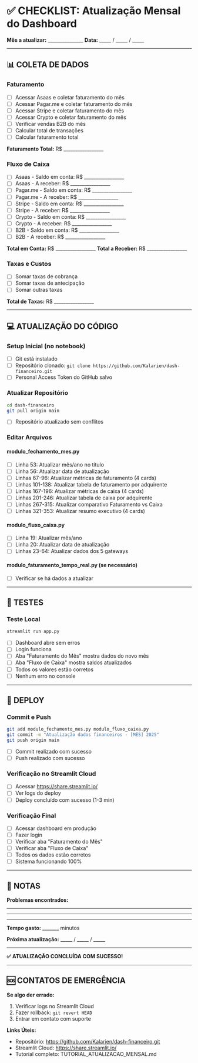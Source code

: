 # ✅ CHECKLIST: Atualização Mensal do Dashboard

**Mês a atualizar:** _______________
**Data:** _____ / _____ / _____

---

## 📊 COLETA DE DADOS

### Faturamento
- [ ] Acessar Asaas e coletar faturamento do mês
- [ ] Acessar Pagar.me e coletar faturamento do mês
- [ ] Acessar Stripe e coletar faturamento do mês
- [ ] Acessar Crypto e coletar faturamento do mês
- [ ] Verificar vendas B2B do mês
- [ ] Calcular total de transações
- [ ] Calcular faturamento total

**Faturamento Total:** R$ _________________

### Fluxo de Caixa
- [ ] Asaas - Saldo em conta: R$ _________________
- [ ] Asaas - A receber: R$ _________________
- [ ] Pagar.me - Saldo em conta: R$ _________________
- [ ] Pagar.me - A receber: R$ _________________
- [ ] Stripe - Saldo em conta: R$ _________________
- [ ] Stripe - A receber: R$ _________________
- [ ] Crypto - Saldo em conta: R$ _________________
- [ ] Crypto - A receber: R$ _________________
- [ ] B2B - Saldo em conta: R$ _________________
- [ ] B2B - A receber: R$ _________________

**Total em Conta:** R$ _________________
**Total a Receber:** R$ _________________

### Taxas e Custos
- [ ] Somar taxas de cobrança
- [ ] Somar taxas de antecipação
- [ ] Somar outras taxas

**Total de Taxas:** R$ _________________

---

## 💻 ATUALIZAÇÃO DO CÓDIGO

### Setup Inicial (no notebook)
- [ ] Git está instalado
- [ ] Repositório clonado: `git clone https://github.com/Kalarien/dash-financeiro.git`
- [ ] Personal Access Token do GitHub salvo

### Atualizar Repositório
```bash
cd dash-financeiro
git pull origin main
```
- [ ] Repositório atualizado sem conflitos

### Editar Arquivos

#### modulo_fechamento_mes.py
- [ ] Linha 53: Atualizar mês/ano no título
- [ ] Linha 56: Atualizar data de atualização
- [ ] Linhas 67-96: Atualizar métricas de faturamento (4 cards)
- [ ] Linhas 101-138: Atualizar tabela de faturamento por adquirente
- [ ] Linhas 167-196: Atualizar métricas de caixa (4 cards)
- [ ] Linhas 201-246: Atualizar tabela de caixa por adquirente
- [ ] Linhas 267-315: Atualizar comparativo Faturamento vs Caixa
- [ ] Linhas 321-353: Atualizar resumo executivo (4 cards)

#### modulo_fluxo_caixa.py
- [ ] Linha 19: Atualizar mês/ano
- [ ] Linha 20: Atualizar data de atualização
- [ ] Linhas 23-64: Atualizar dados dos 5 gateways

#### modulo_faturamento_tempo_real.py (se necessário)
- [ ] Verificar se há dados a atualizar

---

## 🧪 TESTES

### Teste Local
```bash
streamlit run app.py
```
- [ ] Dashboard abre sem erros
- [ ] Login funciona
- [ ] Aba "Faturamento do Mês" mostra dados do novo mês
- [ ] Aba "Fluxo de Caixa" mostra saldos atualizados
- [ ] Todos os valores estão corretos
- [ ] Nenhum erro no console

---

## 🚀 DEPLOY

### Commit e Push
```bash
git add modulo_fechamento_mes.py modulo_fluxo_caixa.py
git commit -m "Atualização dados financeiros - [MÊS] 2025"
git push origin main
```
- [ ] Commit realizado com sucesso
- [ ] Push realizado com sucesso

### Verificação no Streamlit Cloud
- [ ] Acessar https://share.streamlit.io/
- [ ] Ver logs do deploy
- [ ] Deploy concluído com sucesso (1-3 min)

### Verificação Final
- [ ] Acessar dashboard em produção
- [ ] Fazer login
- [ ] Verificar aba "Faturamento do Mês"
- [ ] Verificar aba "Fluxo de Caixa"
- [ ] Todos os dados estão corretos
- [ ] Sistema funcionando 100%

---

## 📝 NOTAS

**Problemas encontrados:**
_________________________________________________________________
_________________________________________________________________
_________________________________________________________________

**Tempo gasto:** _______ minutos

**Próxima atualização:** _____ / _____ / _____

---

**✅ ATUALIZAÇÃO CONCLUÍDA COM SUCESSO!**

---

## 🆘 CONTATOS DE EMERGÊNCIA

**Se algo der errado:**
1. Verificar logs no Streamlit Cloud
2. Fazer rollback: `git revert HEAD`
3. Entrar em contato com suporte

**Links Úteis:**
- Repositório: https://github.com/Kalarien/dash-financeiro.git
- Streamlit Cloud: https://share.streamlit.io/
- Tutorial completo: TUTORIAL_ATUALIZACAO_MENSAL.md
